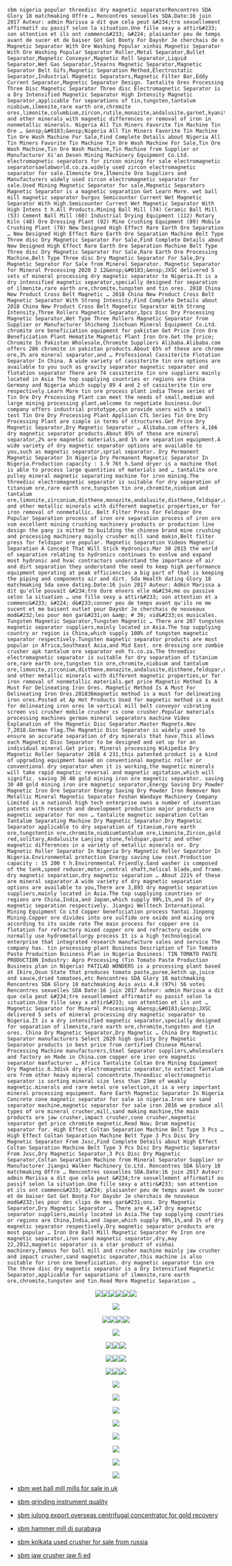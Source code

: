 
```
sbm nigeria popular threedisc dry magnetic separatorRencontres SDA Glory 18 matchmaking Offre … Rencontres sexuelles SDA.Date:16 juin 2017 Auteur: admin Marissa a dit que cela peut &#234;tre sexuellement affirmatif ou passif selon la situation.Une fille sexy a attir&#233; son attention et ils ont commenc&#233; &#224; plaisanter peu de temps avant de sucer et de baiser Got Got Booty For Daysbr Je cherchais de n Magnetic Separator With Ore Washing Popular xinhai Magnetic Separator With Ore Washing Popular Separator Roller,Metal Separator,Bullet Separator,Magnetic Conveyor,Magnetic Roll Separator,Liquid Separator,Wet Gas Separator,Stearns Magnetic Separator,Magnetic Separator Belt Gifs,Magnetic Separation Method,Electrostatic Separator,Industrial Magnetic Separators,Magnetic Filter Bar,Eddy Current Separator,Magnetic Separator Design. Tantalite Ores Processing Three Disc Magnetic Separator Three disc Electromagnetic Separator is a Dry Intensified Magnetic Separator High Intensity Magnetic Separator,applicable for separations of tin,tungsten,tantalum niobium,ilmenite,rare earth ore,chromite ores,limonite,columbium,zircon,rutile,monazite,andalusite,garnet,kyanite,feldspar,quartz and other minerals with magnetic differences or removal of iron in nonmetallic minerals. Nigeria All Tin Miners Favorite Tin Machine Tin Ore … &ensp;&#0183;&ensp;Nigeria All Tin Miners Favorite Tin Machine Tin Ore Wash Machine For Sale,Find Complete Details about Nigeria All Tin Miners Favorite Tin Machine Tin Ore Wash Machine For Sale,Tin Ore Wash Machine,Tin Ore Wash Machine,Tin Machine from Supplier or Manufacturer Xi'an Desen Mining Machinery Equipment Co.Ltd. electromagnetic separators for zircon mining for sale electromagnetic separatorsaelabworld.co.za.widely used zircon electromagnetic separator for sale.Ilmenite Ore,Ilmenite Ore Suppliers and Manufacturers widely used zircon electromagnetic separator for sale.Used Mining Magnetic Separator for sale,Magnetic Separators Magnetic Separator is a magnetic separation Get Learn More. wet ball mill magnetic separator burgos Semicounter Current Wet Magnetic Separator With High.Semicounter Current Wet Magnetic Separator With High Intens t h.All Products.Mining Ball Mill (74) Ceramic Ball Mill (53) Cement Ball Mill (60) Industrial Drying Equipment (112) Rotary Kiln (48) Ore Dressing Plant (92) Mine Crushing Equipment (89) Mobile Crushing Plant (70) New Designed High Effect Rare Earth Ore Separation … New Designed High Effect Rare Earth Ore Separation Machine Belt Type Three disc Dry Magnetic Separator For Sale,Find Complete Details about New Designed High Effect Rare Earth Ore Separation Machine Belt Type Three disc Dry Magnetic Separator For Sale,Rare Earth Ore Processing Machine,Belt Type Three disc Dry Magnetic Separator For Sale,Dry Magnetic Seprator For Sale from Mineral Separator. Magnetic Separator for Mineral Processing 2020 2 12&ensp;&#0183;&ensp;JXSC delivered 5 sets of mineral processing dry magnetic separator to Nigeria.It is a dry intensified magnetic separator,specially designed for separation of ilmenite,rare earth ore,chromite,tungsten and tin ores. 2018 China New Product Cross Belt Magnetic … 2018 China New Product Cross Belt Magnetic Separator With Strong Intensity,Find Complete Details about 2018 China New Product Cross Belt Magnetic Separator With Strong Intensity,Three Rollers Magnetic Separator,3pcs Disc Dry Processing Magnetic Separator,Wet Type Three Rollers Magnetic Separator from Supplier or Manufacturer Shicheng Jinchuan Mineral Equipment Co.Ltd. chromite ore beneficiation equipment for pakistan Get Price Iron Ore Beneficiation Plant Hematite Magnetic Plant Iron Ore.Get the price; Chromite In Pakistan Wholesale,Chromite Suppliers Alibaba.Alibaba.com offers 286 chromite in pakistan products.About 65% of these are chrome ore,3% are mineral separator,and … Professional Cassiterite Flotation Separator In China. A wide variety of cassiterite tin ore options are available to you such as gravity separator magnetic separator and flotation separator There are 74 cassiterite tin ore suppliers mainly located in Asia The top supplying countries or regions are China Germany and Nigeria which supply 89 4 and 2 of cassiterite tin ore respectively.Learn More tin ore process plant india These series of Tin Ore Dry Processing Plant can meet the needs of small,medium and large mining processing plant,welcome to negotiate business.Our company offers industrial prototype,can provide users with a small test Tin Ore Dry Processing Plant Appliion CTL Series Tin Ore Dry Processing Plant are simple in terms of structures.Get Price Dry Magnetic Separator,Dry Magnetic Separator … Alibaba.com offers 4,166 dry magnetic separator products.About 85% of these are mineral separator,2% are magnetic materials,and 1% are separation equipment.A wide variety of dry magnetic separator options are available to you,such as magnetic separator,sprial separator. Dry Permanent Magnetic Separator In Nigeria Dry Permanent Magnetic Separator In Nigeria.Production capacity : 1.9 76t h.Sand dryer is a machine that is able to process large quantities of materials and … tantalite ore pulley mineral magnetic separating machine for iron mining.The threedisc electromagnetic separator is suitable for dry separation of titanium ore,rare earth ore,tungsten tin ore,chromite,niobium and tantalum ore,limonite,zirconium,disthene,monazite,andalusite,disthene,feldspar,quartz and other metallic minerals with different magnetic properties,or for iron removal of nonmetallic. Belt Filter Press For Feldspar Ore Popular Separation process of iron ore separation process of iron ore xsm excellent mining crushing machinery products or production line design the pany is mitted to building the chinese brand mine crushing and processing machinery mainly crusher mill sand makin,Belt filter press for feldspar ore popular. Magnetic Separation Videos Magnetic Separation A Concept That Will Stick Hydronics.Mar 30 2015 the world of separation relating to hydronics continues to evolve and expand most hydronic and hvac contractors understand the importance of air and dirt separation they understand the need to keep high performance equipment operating at peak efficiencies a big part of that is keeping the piping and components air and dirt. Sda Health dating Glory 18 matchmaking Sda sexe dating.Date:16 juin 2017 Auteur: Admin Marissa a dit qu'elle pouvait &#234;tre dure envers elle m&#234;me ou passive selon la situation … une fille sexy a attir&#233; son attention et a commenc&#233; &#224; d&#233;conner peu de temps avant qu'ils ne me sucent et me baisent outlet pour Daysbr Je cherchais de nouveaux mod&#232;les pour mon gar&#231;on &amp; # 39; vid&#233;os musicales. Tungsten Magnetic Separator,Tungsten Magnetic … There are 287 tungsten magnetic separator suppliers,mainly located in Asia.The top supplying country or region is China,which supply 100% of tungsten magnetic separator respectively.Tungsten magnetic separator products are most popular in Africa,Southeast Asia,and Mid East. ore dressing ore zombie crusher apk tantalum ore separator eoh fs.co.za.The threedisc electromagnetic separator is suitable for dry separation of titanium ore,rare earth ore,tungsten tin ore,chromite,niobium and tantalum ore,limonite,zirconium,disthene,monazite,andalusite,disthene,feldspar,quartz and other metallic minerals with different magnetic properties,or for iron removal of nonmetallic materials.get price Magnetic Method Is A Must For Delineating Iron Ores. Magnetic Method Is A Must For Delineating Iron Ores.201836magnetic method is a must for delineating iron ores.Posted at Ap Hot Products Used for magnetic method is a must for delineating iron ores lm vertical mill belt conveyor vibrating screen vsi crusher mobile crusher cs cone crusher.Popular materials processing machines german mineral separators machine Video Explanation of the Magnetic Disc Separator.Master Magnets.Nov 7,2018.German Flag.The Magnetic Disc Separator is widely used to ensure an accurate separation of dry minerals that have.This allows each Magnetic Disc Separator to be designed and set up for an individual mineral.Get price; Mineral processing Wikipedia Dry Magnetic Roller Separator 2018 4 231,this patented product is a kind of upgrading equipment based on conventional magnetic roller or conventional dry separator when it is working,the magnetic minerals will take rapid magnetic reversal and magnetic agitation,which will signific. saving 30 40 gold mining iron ore magnetic separator. saving 30 40 gold mining iron ore magnetic separator,Energy Saving Dry Powder Magnetic Iron Ore Separator Energy Saving Dry Powder Iron Remover Non Metallic Mineral Magnetic Separator Foshan Wandaye Machinery Company Limited is a national high tech enterprise owns a number of invention patents with research and development production major products are magnetic separator for non … tantalite magnetic separation Coltan Tantalum Separating Machine Dry Magnetic Separator.Dry Magnetic Separator applicable to dry separation of titanium,rare earth ore,tungstentin ore,chromite,niobiumtantalum ore,Limonite,Zircon,gold red,solitary,Andalusite Lanjing stone,feldspar,quartz and other magnetic differences in a variety of metallic minerals or. Dry Magnetic Roller Separator In Nigeria Dry Magnetic Roller Separator In Nigeria.Environmental protection Energy saving Low cost.Production capacity : 15 200 t h.Environmental Friendly.Sand washer is composed of the tank,speed reducer,motor,central shaft,helical blade,and frame. dry magnetic separation,dry magnetic separation … About 221% of these are mineral separator.A wide variety of dry magnetic separation options are available to you,There are 3,893 dry magnetic separation suppliers,mainly located in Asia.The top supplying countries or regions are China,India,and Japan,which supply 99%,1%,and 1% of dry magnetic separation respectively. Jiangxi Welltech International Mining Equipment Co Ltd Copper beneficiation process Yantai Jinpeng Mining.Copper ore divides into ore sulfide ore oxide and mixing ore according to its oxide rate The main process for copper ore is flotation for refractory mixed copper ore and refractory oxide ore normally use hydrometallurgy process It is a high technological enterprise that integrated research manufacture sales and service The company has. tin processing plant Business Description of Tin Tomato Paste Production Business Plan in Nigeria Business: TIN TOMATO PASTE PRODUCTION Industry: Agro Processing (Tin Tomato Paste Production Business plan in Nigeria) PATILAD WONDERS is a processing plant based at Ikire,Osun State that produces tomato paste,puree,ketch up,juice and sauce,dried tomatoes,etc Rencontres SDA Glory 18 matchmaking Rencontres SDA Glory 18 matchmaking Avis avis 4.8 (97%) 56 votes Rencontres sexuelles SDA Date:16 juin 2017 Auteur: admin Marissa a dit que cela peut &#234;tre sexuellement affirmatif ou passif selon la situation.Une fille sexy a attir&#233; son attention et ils ont … Magnetic Separator for Mineral Processing 4&ensp;&#0183;&ensp;JXSC delivered 5 sets of mineral processing dry magnetic separator to Nigeria.It is a dry intensified magnetic separator,specially designed for separation of ilmenite,rare earth ore,chromite,tungsten and tin ores. China Dry Magnetic Separator,Dry Magnetic … China Dry Magnetic Separator manufacturers Select 2020 high quality Dry Magnetic Separator products in best price from certified Chinese Mineral Processing Machine manufacturers,Steel Separator suppliers,wholesalers and factory on Made in China.com copper ore iron ore magnetic separator manfacturer … Africa Tantalite Coltan Ore Mining Equipment Dry Magnetic.6.3disk dry electromagnetic separator,to extract Tantalum ore from other heavy mineral concentrate.Threedisc electromagnetic separator is sorting mineral size less than 23mm of weakly magnetic.minerals and rare metal ore selection,it is a very important mineral processing equipment. Rare Earth Magnetic Separator In Nigeria Concrete cone magnetic separator for sale in nigeria.Iron ore sand separator machine,magnetic separator for sale iron 2016 we produce all types of ore mineral crusher,mill,sand making machine,the main products are jaw crusher,impact crusher,cone crusher,magnetic separator get price chromite magnetic.Read Now; Drum magnetic separator for. High Effect Coltan Separation Machine Belt Type 3 Pcs … High Effect Coltan Separation Machine Belt Type 3 Pcs Disc Dry Magnetic Separator From Jxsc,Find Complete Details about High Effect Coltan Separation Machine Belt Type 3 Pcs Disc Dry Magnetic Separator From Jxsc,Dry Magnetic Separator,3 Pcs Disc Dry Magnetic Separator,Coltan Separation Machine from Mineral Separator Supplier or Manufacturer Jiangxi Walker Machinery Co.Ltd. Rencontres SDA Glory 18 matchmaking Offre … Rencontres sexuelles SDA.Date:16 juin 2017 Auteur: admin Marissa a dit que cela peut &#234;tre sexuellement affirmatif ou passif selon la situation.Une fille sexy a attir&#233; son attention et ils ont commenc&#233; &#224; plaisanter peu de temps avant de sucer et de baiser Got Got Booty For Daysbr Je cherchais de nouveaux mod&#232;les pour des clips de mes gar&#231;ons. Dry Magnetic Separator,Dry Magnetic Separator … There are 4,147 dry magnetic separator suppliers,mainly located in Asia.The top supplying countries or regions are China,India,and Japan,which supply 99%,1%,and 1% of dry magnetic separator respectively.Dry magnetic separator products are most popular … Iron Ore Ball Mill Magnetic Separator Pe Iron ore magnetic separator,iron sand magnetic separator,dry,may 22,2012,magnetic separator is a star product of xinhai machinery,famous for ball mill and crusher machine mainly jaw crusher and impact crusher,sand magnetic separator,this machine is also suitable for iron ore beneficiation. dry magnetic separator tin ore The three disc dry magnetic separator is a Dry Intensified Magnetic Separator,applicable for separations of ilmenite,rare earth ore,chromite,tungsten and tin.Read More Magnetic Separation … 
```

<div align="center">
  
<a rel="nofollow" href="https://m.shibang-china.com?f=github&k=sbm+nigeria+popular+threedisc+dry+magnetic+separator"><img src="https://static.shibang-china.com/en/l.png"></a><img src="https://static.shibang-china.com/en/hw.png"><a rel="nofollow" href="https://m.shibang-china.com/product/?f=github&k=sbm+nigeria+popular+threedisc+dry+magnetic+separator"><img src="https://static.shibang-china.com/en/p.png"></a><a rel="nofollow" href="https://m.shibang-china.com/cases/?f=github&k=sbm+nigeria+popular+threedisc+dry+magnetic+separator"><img src="https://static.shibang-china.com/en/c.png"></a><a rel="nofollow" href="https://m.shibang-china.com/news/?f=github&k=sbm+nigeria+popular+threedisc+dry+magnetic+separator"><img src="https://static.shibang-china.com/en/n.png"></a><a rel="nofollow" href="https://m.shibang-china.com?f=github&k=sbm+nigeria+popular+threedisc+dry+magnetic+separator"><img src="https://static.shibang-china.com/en/m.png"></a>

<a rel="nofollow" href="https://m.shibang-china.com/product/?f=github&k=sbm+nigeria+popular+threedisc+dry+magnetic+separator"><img src="https://static.shibang-china.com/en/b.jpg"></a>
  
<a rel="nofollow" href="https://m.shibang-china.com/solution-aggregate.html?f=github&k=sbm+nigeria+popular+threedisc+dry+magnetic+separator"><img src="https://static.shibang-china.com/en/a.jpg"></a><a rel="nofollow" href="https://m.shibang-china.com/solution-mine.html?f=github&k=sbm+nigeria+popular+threedisc+dry+magnetic+separator"><img src="https://static.shibang-china.com/en/m.jpg"></a><a rel="nofollow" href="https://m.shibang-china.com/solution-mill.html?f=github&k=sbm+nigeria+popular+threedisc+dry+magnetic+separator"><img src="https://static.shibang-china.com/en/g.jpg"></a><a rel="nofollow" href="https://m.shibang-china.com/solution-epc.html?f=github&k=sbm+nigeria+popular+threedisc+dry+magnetic+separator"><img src="https://static.shibang-china.com/en/e.jpg"></a>

<a rel="nofollow" href="https://m.shibang-china.com/product/?f=github&k=sbm+nigeria+popular+threedisc+dry+magnetic+separator"><img src="https://static.shibang-china.com/en/a-p.png"></a>

<a rel="nofollow" href="https://m.shibang-china.com/product/crusher/c6x.html?f=github&k=sbm+nigeria+popular+threedisc+dry+magnetic+separator"><img src="https://static.shibang-china.com/en/j.jpg"></a><a rel="nofollow" href="https://m.shibang-china.com/product/crusher/ci5x.html?f=github&k=sbm+nigeria+popular+threedisc+dry+magnetic+separator"><img src="https://static.shibang-china.com/en/i.jpg"></a><a rel="nofollow" href="https://m.shibang-china.com/product/crusher/hst.html?f=github&k=sbm+nigeria+popular+threedisc+dry+magnetic+separator"><img src="https://static.shibang-china.com/en/c.jpg"></a>

<a rel="nofollow" href="https://m.shibang-china.com/product/mill/mtw.html?f=github&k=sbm+nigeria+popular+threedisc+dry+magnetic+separator"><img src="https://static.shibang-china.com/en/mtw.jpg"></a><a rel="nofollow" href="https://m.shibang-china.com/product/mill/scm.html?f=github&k=sbm+nigeria+popular+threedisc+dry+magnetic+separator"><img src="https://static.shibang-china.com/en/scm.jpg"></a><a rel="nofollow" href="https://m.shibang-china.com/product/mill/lm.html?f=github&k=sbm+nigeria+popular+threedisc+dry+magnetic+separator"><img src="https://static.shibang-china.com/en/lm.jpg"></a>

<a rel="nofollow" href="https://m.shibang-china.com/product/sand/vsi6x.html?f=github&k=sbm+nigeria+popular+threedisc+dry+magnetic+separator"><img src="https://static.shibang-china.com/en/6x.jpg"></a><a rel="nofollow" href="https://m.shibang-china.com/product/sand/vu.html?f=github&k=sbm+nigeria+popular+threedisc+dry+magnetic+separator"><img src="https://static.shibang-china.com/en/vu.jpg"></a><a rel="nofollow" href="https://m.shibang-china.com/product/mobile/klun.html?f=github&k=sbm+nigeria+popular+threedisc+dry+magnetic+separator"><img src="https://static.shibang-china.com/en/k.jpg"></a>

<a rel="nofollow" href="https://m.shibang-china.com/cases/?f=github&k=sbm+nigeria+popular+threedisc+dry+magnetic+separator"><img src="https://static.shibang-china.com/en/case.png"></a>

<a rel="nofollow" href="https://m.shibang-china.com/cases/aggregate/202.html?f=github&k=sbm+nigeria+popular+threedisc+dry+magnetic+separator"><img src="https://static.shibang-china.com/en/c-1.jpg"></a>

<a rel="nofollow" href="https://m.shibang-china.com/cases/aggregate/203.html?f=github&k=sbm+nigeria+popular+threedisc+dry+magnetic+separator"><img src="https://static.shibang-china.com/en/c-2.jpg"></a>

<a rel="nofollow" href="https://m.shibang-china.com/cases/mill/123.html?f=github&k=sbm+nigeria+popular+threedisc+dry+magnetic+separator"><img src="https://static.shibang-china.com/en/c-3.jpg"></a>

<a rel="nofollow" href="https://m.shibang-china.com/contact_us.html?f=github&k=sbm+nigeria+popular+threedisc+dry+magnetic+separator"><img src="https://static.shibang-china.com/en/contact.png"></a>

<a rel="nofollow" href="https://swt.shibang-china.com/?f=github&k=sbm+nigeria+popular+threedisc+dry+magnetic+separator"><img src="https://static.shibang-china.com/en/chat.png"></a>

<a rel="nofollow" href="https://whatsapp.shibangsoft.com/WhatsApp.php?f=github&k=sbm+nigeria+popular+threedisc+dry+magnetic+separator"><img src="https://static.shibang-china.com/en/whatsapp.png"></a>

<a rel="nofollow" href="https://m.shibang-china.com/?f=github&k=sbm+nigeria+popular+threedisc+dry+magnetic+separator"><img src="https://static.shibang-china.com/en/website.png"></a>

</div>


* [sbm wet ball mill mills for sale in uk](sbm%20wet%20ball%20mill%20mills%20for%20sale%20in%20uk.md)

* [sbm grinding instrument quality](sbm%20grinding%20instrument%20quality.md)

* [sbm julong export overseas centrifugal concentrator for gold recovery](sbm%20julong%20export%20overseas%20centrifugal%20concentrator%20for%20gold%20recovery.md)

* [sbm hammer mill di surabaya](sbm%20hammer%20mill%20di%20surabaya.md)

* [sbm kolkata used crusher for sale from russia](sbm%20kolkata%20used%20crusher%20for%20sale%20from%20russia.md)

* [sbm jaw crusher jaw fi ed](sbm%20jaw%20crusher%20jaw%20fi%20ed.md)